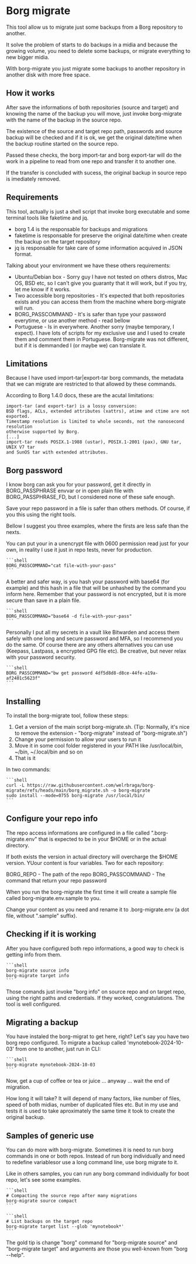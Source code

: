 # Borg migrate

This tool allow us to migrate just some backups from a Borg repository to another.

It solve the problem of starts to do backups in a midia and because the growing volume, you need to delete some backups, or migrate everything to new bigger midia.

With borg-migrate you just migrate some backups to another repository in another disk with more free space.

## How it works

After save the informations of both repositories (source and target) and knowing the name of the backup you will move, just invoke borg-migrate with the name of the backup in the source repo.

The existence of the source and target repo path, passwords and source backup will be checked and if it is ok, we get the original date/time when the backup routine started on the source repo.

Passed these checks, the borg import-tar and borg export-tar will do the work in a pipeline to read from one repo and transfer it to another one.

If the transfer is concluded with sucess, the original backup in source repo is imediately removed.

## Requirements

This tool, actually is just a shell script that invoke borg executable and some terminal tools like faketime and jq.

* borg 1.4 is the responsable for backups and migrations
* faketime is responsable for preserve the original date/time when create the backup on the target repository
* jq is responsable for take care of some information acquived in JSON format.

Talking about your environment we have these others requirements:

* Ubuntu/Debian box - Sorry guy I have not tested on others distros, Mac OS, BSD etc, so I can't give you guaranty that it will work, but if you try, let me know if it works.
* Two accessible borg repositories - It's expected that both repositories exists and you can access them from the machine where borg-migrate will run.
* BORG_PASSCOMMAND - It's is safer than type your password everytime, or use another method - read bellow
* Portuguese - Is in everywhere. Another sorry (maybe temporary, I expect). I have lots of scripts for my exclusive use and I used to create them and comment them in Portuguese. Borg-migrate was not different, but if it is demmanded I (or maybe we) can translate it.

## Limitations

Because I have used import-tar|export-tar borg commands, the metadata that we can migrate are restricted to that allowed by these commands.

According to Borg 1.4.0 docs, these are the acutal limitations:

    import-tar (and export-tar) is a lossy conversion:
    BSD flags, ACLs, extended attributes (xattrs), atime and ctime are not exported.
    Timestamp resolution is limited to whole seconds, not the nanosecond resolution
    otherwise supported by Borg.
    [...]
    import-tar reads POSIX.1-1988 (ustar), POSIX.1-2001 (pax), GNU tar, UNIX V7 tar
    and SunOS tar with extended attributes.

## Borg password

I know borg can ask you for your password, get it directly in BORG_PASSPHRASE envvar or in open plain file with BORG_PASSPHRASE_FD, but I considered none of these safe enough.

Save your repo password in a file is safer than others methods. Of course, if you this using the right tools.

Bellow I suggest you three examples, where the firsts are less safe than the nexts.

You can put your in a unencrypt file with 0600 permission read just for your own, in reality I use it just in repo tests, never for production.

    ```shell
    BORG_PASSCOMMAND="cat file-with-your-pass"
    ```

A better and safer way, is you hash your password with base64 (for example) and this hash in a file that will be unhashed by the command you inform here. Remember that your password is not encrypted, but it is more secure than save in a plain file.

    ```shell
    BORG_PASSCOMMAND="base64 -d file-with-your-pass"
    ```

Personally I put all my secrets in a vault like Bitwarden and access them safely with one long and secure password and MFA, so I recommend you do the same. Of course there are any others alternatives you can use (Keepass, Lastpass, a encrypted GPG file etc). Be creative, but never relax with your password security.

    ```shell
    BORG_PASSCOMMAND="bw get password 4df5d8d8-d8ce-44fe-a19a-af2401c5623f"
    ```

## Installing

To install the borg-migrate tool, follow these steps:

1. Get a version of the main script borg-migrate.sh. (Tip: Normally, it's nice to remove the extension - "borg-migrate" instead of "borg-migrate.sh")
2. Change your permission to allow your users to run it
3. Move it in some cool folder registered in your PATH like /usr/local/bin, ~/bin, ~/.local/bin and so on
4. That is it

In two commands:

    ```shell
    curl -L https://raw.githubusercontent.com/welrbraga/borg-migrate/refs/heads/main/borg_migrate.sh -o borg-migrate
    sudo install --mode=0755 borg-migrate /usr/local/bin/
    ```

## Configure your repo info

The repo access informations are configured in a file called ".borg-migrate.env" that is expected to be in your $HOME or in the actual directory.

If both exists the version in actual directory will overcharge the $HOME version. YUour content is four variables. Two for each repository:

BORG_REPO - The path of the repo
BORG_PASSCOMMAND - The command that return your repo password

When you run the borg-migrate the first time it will create a sample file called borg-migrate.env.sample to you.

Change your content as you need and rename it to .borg-migrate.env (a dot file, without ".sample" suffix).

## Checking if it is working

After you have configured both repo informations, a good way to check is getting info from them.

    ```shell
    borg-migrate source info
    borg-migrate target info
    ```

Those comands just invoke "borg info" on source repo and on target repo, using the right paths and credentials. If they worked, congratulations. The tool is well configured.

## Migrating a backup

You have instaled the borg-migrat to get here, right? Let's say you have two borg repo configured. To migrate a backup called 'mynotebook-2024-10-03' from one to another, just run in CLI:

    ```shell
    borg-migrate mynotebook-2024-10-03
    ```

Now, get a cup of coffee or tea or juice ... anyway ... wait the end of migration.

How long it will take? It will depend of many factors, like number of files, speed of both midias, number of duplicated files etc. But in my use and tests it is used to take aproximately the same time it took to create the original backup.

## Samples of generic use

You can do more with borg-migrate. Sometimes it is need to run borg commands in one or both repos. Instead of run borg individually and need to redefine variablesor use a long command line, use borg migrate to it.

Like in others samples, you can run any borg command individually for boot repo, let's see some examples.

    ```shell
    # Compacting the source repo after many migrations
    borg-migrate source compact
    ```

    ```shell
    # List backups on the target repo
    borg-migrate target list --glob 'mynotebook*'
    ```

The gold tip is change "borg" command for "borg-migrate source" and "borg-migrate target" and arguments are those you well-known from "borg --help".
